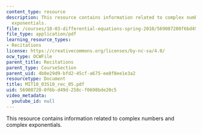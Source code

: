 ```yaml
---
content_type: resource
description: This resource contains information related to complex numbers and  complex
  exponentials.
file: /courses/18-03-differential-equations-spring-2010/569087200f6bd49d258cf0698bde20c5_MIT18_03S10_rec_05.pdf
file_type: application/pdf
learning_resource_types:
- Recitations
license: https://creativecommons.org/licenses/by-nc-sa/4.0/
ocw_type: OCWFile
parent_title: Recitations
parent_type: CourseSection
parent_uid: 4b0e29d9-bfd2-45cf-a675-ee8f8ee1e3a2
resourcetype: Document
title: MIT18_03S10_rec_05.pdf
uid: 56908720-0f6b-d49d-258c-f0698bde20c5
video_metadata:
  youtube_id: null
---
```

This resource contains information related to complex numbers and  complex exponentials.